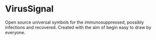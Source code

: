 # VirusSignal
Open source universal symbols for the immunosuppressed, possibly infections and recovered. Created with the aim of begin easy to draw by everyone.
